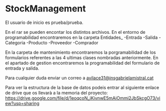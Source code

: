 # StockManagement

El usuario de inicio es prueba/prueba. 

En el rar se pueden encontar los distintos archivos.
En el entorno de programabilidad encontraremos en la carpeta Entidades_
-Entrada
-Salida
-Categoria
-Producto
-Proveedor
-Comprador

En la carpeta de mantenimiento encontraremos la porgramabilidad de los formularios referentes a las 4 ultimas clases nombradas anteriormente.
En el apartado de gestion encontraremos la programabilidad del formulario de entrada y salida.

Para cualquier duda enviar un correo a avilace31@insgabrielamistral.cat

Para ver la estructura de la base de datos podeis entrar al siguiente enlace de drive que os llevarà a la memoria del proyecto:
https://drive.google.com/file/d/1eoqcoN_iKivnwE5mAiOmmi2JbSkcgO73/view?usp=sharing

